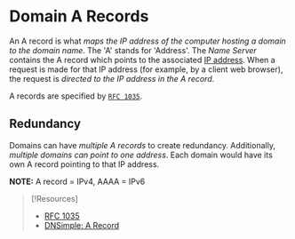 
# Domain A Records
An A record is what *maps the IP address of the computer hosting a domain to the domain name*. The 'A' stands for 'Address'. The *Name Server* contains the A record which points to the associated [IP address](/networking/OSI/IP-addresses.md). When a request is made for that IP address (for example, by a client web browser), the request is *directed to the IP address in the A record*.

A records are specified by [`RFC 1035`](https://www.rfc-editor.org/rfc/rfc1035).
## Redundancy
Domains can have *multiple A records* to create redundancy. Additionally, *multiple domains can point to one address*. Each domain would have its own A record pointing to that IP address.

**NOTE:** A record = IPv4, AAAA = IPv6
> [!Resources]
> - [RFC 1035](https://www.rfc-editor.org/rfc/rfc1035)
> - [DNSimple: A Record](https://support.dnsimple.com/articles/a-record/)

